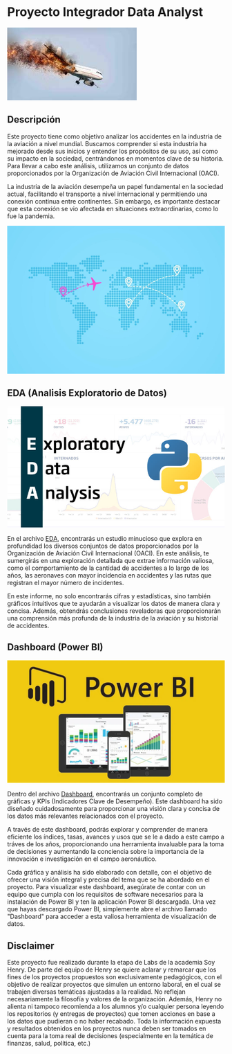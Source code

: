 # Proyecto Integrador Data Analyst
![Accidentes](https://github.com/ayma-falcon/Proyecto-Integrador-DataAnalyst/blob/main/_src/Accidentes.jpg)
 
## Descripción
Este proyecto tiene como objetivo analizar los accidentes en la industria de la aviación a nivel mundial. Buscamos comprender si esta industria ha mejorado desde sus inicios y entender los propósitos de su uso, así como su impacto en la sociedad, centrándonos en momentos clave de su historia. Para llevar a cabo este análisis, utilizamos un conjunto de datos proporcionados por la Organización de Aviación Civil Internacional (OACI).

La industria de la aviación desempeña un papel fundamental en la sociedad actual, facilitando el transporte a nivel internacional y permitiendo una conexión continua entre continentes. Sin embargo, es importante destacar que esta conexión se vio afectada en situaciones extraordinarias, como lo fue la pandemia.

![ConexionVuelos](https://github.com/ayma-falcon/Proyecto-Integrador-DataAnalyst/blob/main/_src/ConexionVuelos.jpg)

## EDA (Analisis Exploratorio de Datos)
![EDA](https://github.com/ayma-falcon/Proyecto-Integrador-DataAnalyst/blob/main/_src/EDA.jpg)

En el archivo [EDA](https://github.com/ayma-falcon/Proyecto-Integrador-DataAnalyst/blob/main/EDA.ipynb), encontrarás un estudio minucioso que explora en profundidad los diversos conjuntos de datos proporcionados por la Organización de Aviación Civil Internacional (OACI). En este análisis, te sumergirás en una exploración detallada que extrae información valiosa, como el comportamiento de la cantidad de accidentes a lo largo de los años, las aeronaves con mayor incidencia en accidentes y las rutas que registran el mayor número de incidentes.

En este informe, no solo encontrarás cifras y estadísticas, sino también gráficos intuitivos que te ayudarán a visualizar los datos de manera clara y concisa. Además, obtendrás conclusiones reveladoras que proporcionarán una comprensión más profunda de la industria de la aviación y su historial de accidentes.

## Dashboard (Power BI)
![PowerBI](https://github.com/ayma-falcon/Proyecto-Integrador-DataAnalyst/blob/main/_src/powerbi.webp)

Dentro del archivo [Dashboard](https://github.com/ayma-falcon/Proyecto-Integrador-DataAnalyst/blob/main/Dashboard.pbix), encontrarás un conjunto completo de gráficas y KPIs (Indicadores Clave de Desempeño). Este dashboard ha sido diseñado cuidadosamente para proporcionar una visión clara y concisa de los datos más relevantes relacionados con el proyecto.

A través de este dashboard, podrás explorar y comprender de manera eficiente los índices, tasas, avances y usos que se le a dado a este campo a tráves de los años, proporcionando una herramienta invaluable para la toma de decisiones y aumentando la conciencia sobre la importancia de la innovación e investigación en el campo aeronáutico.

Cada gráfica y análisis ha sido elaborado con detalle, con el objetivo de ofrecer una visión integral y precisa del tema que se ha abordado en el proyecto. Para visualizar este dashboard, asegúrate de contar con un equipo que cumpla con los requisitos de software necesarios para la instalación de Power BI y ten la aplicación Power BI descargada. Una vez que hayas descargado Power BI, simplemente abre el archivo llamado "Dashboard" para acceder a esta valiosa herramienta de visualización de datos.

## Disclaimer
Este proyecto fue realizado durante la etapa de Labs de la academia Soy Henry. De parte del equipo de Henry se quiere aclarar y remarcar que los fines de los proyectos propuestos son exclusivamente pedagógicos, con el objetivo de realizar proyectos que simulen un entorno laboral, en el cual se trabajen diversas temáticas ajustadas a la realidad. No reflejan necesariamente la filosofía y valores de la organización. Además, Henry no alienta ni tampoco recomienda a los alumnos y/o cualquier persona leyendo los repositorios (y entregas de proyectos) que tomen acciones en base a los datos que pudieran o no haber recabado. Toda la información expuesta y resultados obtenidos en los proyectos nunca deben ser tomados en cuenta para la toma real de decisiones (especialmente en la temática de finanzas, salud, política, etc.)
